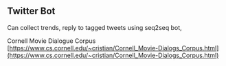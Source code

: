 <h2> Twitter Bot </h2>

Can collect trends, reply to tagged tweets using seq2seq bot, 

Cornell Movie Dialogue Corpus [https://www.cs.cornell.edu/~cristian/Cornell_Movie-Dialogs_Corpus.html](https://www.cs.cornell.edu/~cristian/Cornell_Movie-Dialogs_Corpus.html)
